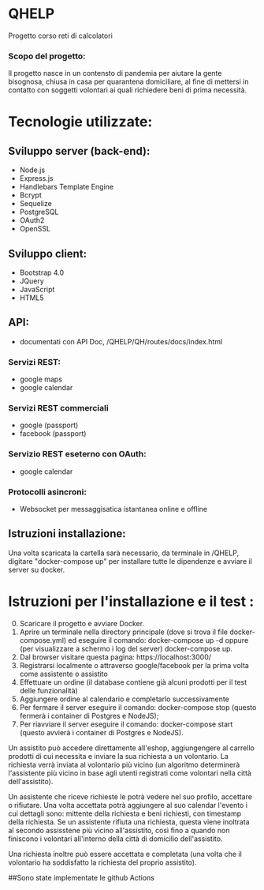 # QHELP
Progetto corso reti di calcolatori

### Scopo del progetto: 
Il progetto nasce in un contensto di pandemia per aiutare la gente bisognosa, chiusa in casa per quarantena domiciliare, al fine di mettersi in contatto con soggetti volontari ai quali richiedere beni di prima necessità. 

# Tecnologie utilizzate:
## Sviluppo server (back-end):
- Node.js
- Express.js
- Handlebars Template Engine
- Bcrypt
- Sequelize
- PostgreSQL
- OAuth2
- OpenSSL

## Sviluppo client: 
- Bootstrap 4.0
- JQuery
- JavaScript
- HTML5


## API:
- documentati con API Doc, /QHELP/QH/routes/docs/index.html


### Servizi REST: 
- google maps
- google calendar

### Servizi REST commerciali
- google (passport)
- facebook (passport)

### Servizio REST eseterno con OAuth: 
- google calendar

### Protocolli asincroni: 

- Websocket per messaggisatica istantanea online e offline

## Istruzioni installazione:

Una volta scaricata la cartella sarà necessario, da terminale in /QHELP, digitare "docker-compose up" per installare tutte le dipendenze e avviare il server su docker.

# Istruzioni per l'installazione e il test :
0. Scaricare il progetto e avviare Docker.
1. Aprire un terminale nella directory principale (dove si trova il file docker-compose.yml) ed eseguire il comando: docker-compose up -d oppure (per visualizzare a schermo i log del server) docker-compose up.
2. Dal browser visitare questa pagina: https://localhost:3000/
3. Registrarsi localmente o attraverso google/facebook per la prima volta come assistente o assistito
4. Effettuare un ordine (il database contiene già alcuni prodotti per il test delle funzionalità)
5. Aggiungere ordine al calendario e completarlo successivamente
6. Per fermare il server eseguire il comando: docker-compose stop (questo fermerà i container di Postgres e NodeJS);
7. Per riavviare il server eseguire il comando: docker-compose start (questo avvierà i container di Postgres e NodeJS).

Un assistito può accedere direttamente all'eshop, aggiungengere al carrello prodotti di cui necessita e inviare la sua richiesta a un volontario. La richiesta
verrà inviata al volontario più vicino (un algoritmo determinerà l'assistente più vicino in base agli utenti registrati come volontari nella città dell'assistito). 

Un assistente che riceve richieste le potrà vedere nel suo profilo, accettare o rifiutare. Una volta accettata potrà aggiungere al suo calendar l'evento i cui
dettagli sono: mittente della richiesta e beni richiesti, con timestamp della richiesta.
Se un assistente rifiuta una richiesta, questa viene inoltrata al secondo assisstene più vicino all'assistito, così fino a quando non finiscono i volontari
all'interno della città di domicilio dell'assistito.

Una richiesta inoltre può essere accettata e completata (una volta che il volontario ha soddisfatto la richiesta del proprio assistito).

##Sono state implementate le github Actions
